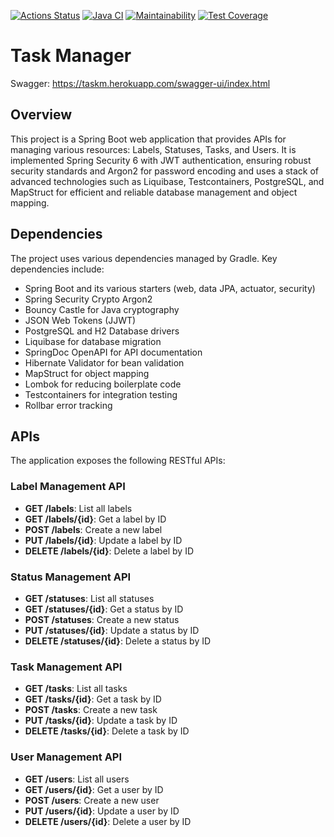 [![Actions Status](https://github.com/opifexM/TaskManager/actions/workflows/hexlet-check.yml/badge.svg)](https://github.com/opifexM/TaskManager/actions/workflows/hexlet-check.yml)
[![Java CI](https://github.com/opifexM/TaskManager/actions/workflows/main.yml/badge.svg)](https://github.com/opifexM/TaskManager/actions/workflows/main.yml)
[![Maintainability](https://api.codeclimate.com/v1/badges/424fd3c964c42c7c7114/maintainability)](https://codeclimate.com/github/opifexM/TaskManager/maintainability)
[![Test Coverage](https://api.codeclimate.com/v1/badges/424fd3c964c42c7c7114/test_coverage)](https://codeclimate.com/github/opifexM/TaskManager/test_coverage)

# Task Manager

Swagger: https://taskm.herokuapp.com/swagger-ui/index.html

## Overview

This project is a Spring Boot web application that provides APIs for managing various resources: Labels, Statuses, Tasks, and Users.
It is implemented Spring Security 6 with JWT authentication, ensuring robust security standards and Argon2 for password encoding 
and uses a stack of advanced technologies such as Liquibase, Testcontainers, PostgreSQL, and MapStruct for efficient and reliable database management and object mapping.

## Dependencies

The project uses various dependencies managed by Gradle. Key dependencies include:

-   Spring Boot and its various starters (web, data JPA, actuator, security)
-   Spring Security Crypto Argon2
-   Bouncy Castle for Java cryptography
-   JSON Web Tokens (JJWT)
-   PostgreSQL and H2 Database drivers
-   Liquibase for database migration
-   SpringDoc OpenAPI for API documentation
-   Hibernate Validator for bean validation
-   MapStruct for object mapping
-   Lombok for reducing boilerplate code
-   Testcontainers for integration testing
-   Rollbar error tracking

## APIs

The application exposes the following RESTful APIs:

### Label Management API

-   **GET /labels**: List all labels
-   **GET /labels/{id}**: Get a label by ID
-   **POST /labels**: Create a new label
-   **PUT /labels/{id}**: Update a label by ID
-   **DELETE /labels/{id}**: Delete a label by ID

### Status Management API

-   **GET /statuses**: List all statuses
-   **GET /statuses/{id}**: Get a status by ID
-   **POST /statuses**: Create a new status
-   **PUT /statuses/{id}**: Update a status by ID
-   **DELETE /statuses/{id}**: Delete a status by ID

### Task Management API

-   **GET /tasks**: List all tasks
-   **GET /tasks/{id}**: Get a task by ID
-   **POST /tasks**: Create a new task
-   **PUT /tasks/{id}**: Update a task by ID
-   **DELETE /tasks/{id}**: Delete a task by ID

### User Management API

-   **GET /users**: List all users
-   **GET /users/{id}**: Get a user by ID
-   **POST /users**: Create a new user
-   **PUT /users/{id}**: Update a user by ID
-   **DELETE /users/{id}**: Delete a user by ID

